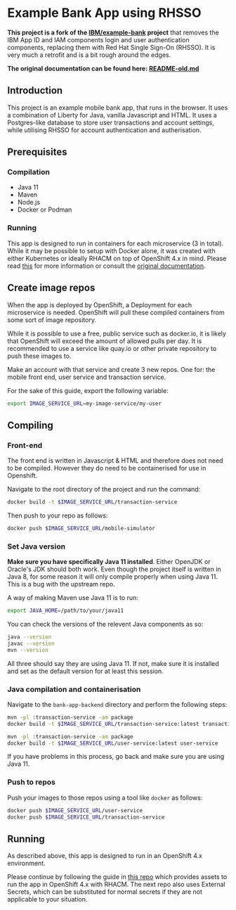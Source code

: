 # Example Bank App using RHSSO
**This project is a fork of the [IBM/example-bank](https://github.com/IBM/example-bank) project** that removes the IBM App ID and IAM components login and user authentication components, replacing them with Red Hat Single Sign-On (RHSSO). It is very much a retrofit and is a bit rough around the edges.

**The original documentation can be found here: [README-old.md]()**

## Introduction
This project is an example mobile bank app, that runs in the browser. It uses a combination of Liberty for Java, vanilla Javascript and HTML. It uses a Postgres-like database to store user transactions and account settings, while utilising RHSSO for account authentication and autherisation.

## Prerequisites

### Compilation
 - Java 11
 - Maven
 - Node.js
 - Docker or Podman

### Running
This app is designed to run in containers for each microservice (3 in total). While it may be possible to setup with Docker alone, it was created with either Kubernetes or ideally RHACM on top of OpenShift 4.x in mind. Please read [this](https://github.com/akiyamn/example-bank-rhacm) for more information or consult the [original documentation](README-old.md).

## Create image repos
When the app is deployed by OpenShift, a Deployment for each microservice is needed. OpenShift will pull these compiled containers from some sort of image repository.

While it is possible to use a free, public service such as docker.io, it is likely that OpenShift will exceed the amount of allowed pulls per day. It is recommended to use a service like quay.io or other private repository to push these images to.

Make an account with that service and create 3 new repos. One for: the mobile front end, user service and transaction service.

For the sake of this guide, export the following variable:
```bash
export IMAGE_SERVICE_URL=my-image-service/my-user
```

## Compiling

### Front-end
The front end is written in Javascript & HTML and therefore does not need to be compiled.
However they do need to be containerised for use in Openshift.

Navigate to the root directory of the project and run the command:
```bash
docker build -t $IMAGE_SERVICE_URL/transaction-service
```

Then push to your repo as follows:
```bash
docker push $IMAGE_SERVICE_URL/mobile-simulator
```

### Set Java version
**Make sure you have specifically Java 11 installed**. Either OpenJDK or Oracle's JDK should both work. Even though the project itself is written in Java 8, for some reason it will only compile properly when using Java 11. This is a bug with the upstream repo.

A way of making Maven use Java 11 is to run:
```bash
export JAVA_HOME=/path/to/your/java11
```

You can check the versions of the relevent Java components as so:
```bash
java --version
javac --version
mvn --version
```
All three should say they are using Java 11. If not, make sure it is installed and set as the default version for at least this session.

### Java compilation and containerisation

Navigate to the `bank-app-backend` directory and perform the following steps:

```bash
mvn -pl :transaction-service -am package
docker build -t $IMAGE_SERVICE_URL/transaction-service:latest transaction-service

mvn -pl :transaction-service -am package
docker build -t $IMAGE_SERVICE_URL/user-service:latest user-service
```

If you have problems in this process, go back and make sure you are using Java 11.

### Push to repos 

Push your images to those repos using a tool like `docker` as follows:

```bash
docker push $IMAGE_SERVICE_URL/user-service
docker push $IMAGE_SERVICE_URL/transaction-service
```

## Running
As described above, this app is designed to run in an OpenShift 4.x environment.

Please continue by following the guide in [this repo](https://github.com/akiyamn/example-bank-rhacm/tree/vault) which provides assets to run the app in OpenShift 4.x with RHACM. The next repo also uses External Secrets, which can be substituted for normal secrets if they are not applicable to your situation.
